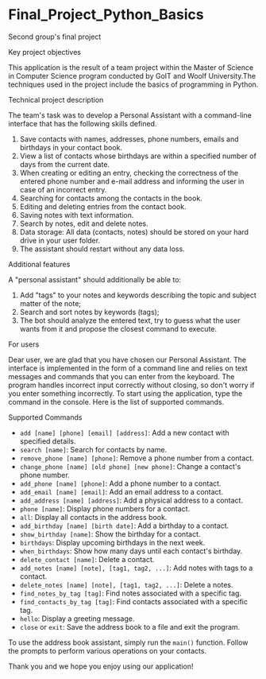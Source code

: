 # Final_Project_Python_Basics
Second group's final project

Key project objectives


This application is the result of a team project within the Master of Science in Computer Science program conducted by GoIT and Woolf University.The techniques used in the project include the basics of programming in Python.


Technical project description



The team's task was to develop a Personal Assistant with a command-line interface that has the following skills defined.


1. Save contacts with names, addresses, phone numbers, emails and birthdays in your contact book.
2. View a list of contacts whose birthdays are within a specified number of days from the current date.
3. When creating or editing an entry, checking the correctness of the entered phone number and e-mail address and informing the user in case of an incorrect entry.
4. Searching for contacts among the contacts in the book.
5. Editing and deleting entries from the contact book.
6. Saving notes with text information.
7. Search by notes, edit and delete notes.
8. Data storage: All data (contacts, notes) should be stored on your hard drive in your user folder.
9. The assistant should restart without any data loss.



Additional features

A "personal assistant" should additionally be able to:

1. Add "tags" to your notes and keywords describing the topic and subject matter of the note;
2. Search and sort notes by keywords (tags);
3. The bot should analyze the entered text, try to guess what the user wants from it and propose the closest command to execute.

For users

Dear user, we are glad that you have chosen our Personal Assistant. The interface is implemented in the form of a command line and relies on text messages and commands that you can enter from the keyboard. The program handles incorrect input correctly without closing, so don't worry if you enter something incorrectly. To start using the application, type the command in the console. Here is the list of supported commands.

Supported Commands

- `add [name] [phone] [email] [address]`: Add a new contact with specified details.
- `search [name]`: Search for contacts by name.
- `remove_phone [name] [phone]`: Remove a phone number from a contact.
- `change_phone [name] [old phone] [new phone]`: Change a contact's phone number.
- `add_phone [name] [phone]`: Add a phone number to a contact.
- `add_email [name] [email]`: Add an email address to a contact.
- `add_address [name] [address]`: Add a physical address to a contact.
- `phone [name]`: Display phone numbers for a contact.
- `all`: Display all contacts in the address book.
- `add_birthday [name] [birth date]`: Add a birthday to a contact.
- `show_birthday [name]`: Show the birthday for a contact.
- `birthdays`: Display upcoming birthdays in the next week.
- `when_birthdays`: Show how many days until each contact's birthday.
- `delete_contact [name]`: Delete a contact.
- `add_notes [name] [note], [tag1, tag2, ...]`: Add notes with tags to a contact.
- `delete_notes [name] [note], [tag1, tag2, ...]`: Delete a notes.
- `find_notes_by_tag [tag]`: Find notes associated with a specific tag.
- `find_contacts_by_tag [tag]`: Find contacts associated with a specific tag.
- `hello`: Display a greeting message.
- `close` or `exit`: Save the address book to a file and exit the program.


To use the address book assistant, simply run the `main()` function. Follow the prompts to perform various operations on your contacts.

Thank you and we hope you enjoy using our application!